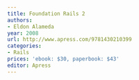 ```yaml
---
title: Foundation Rails 2
authors:
- Eldon Alameda
year: 2008
url: http://www.apress.com/9781430210399
categories:
- Rails
prices: 'ebook: $30, paperbook: $43'
editor: Apress
---
```

